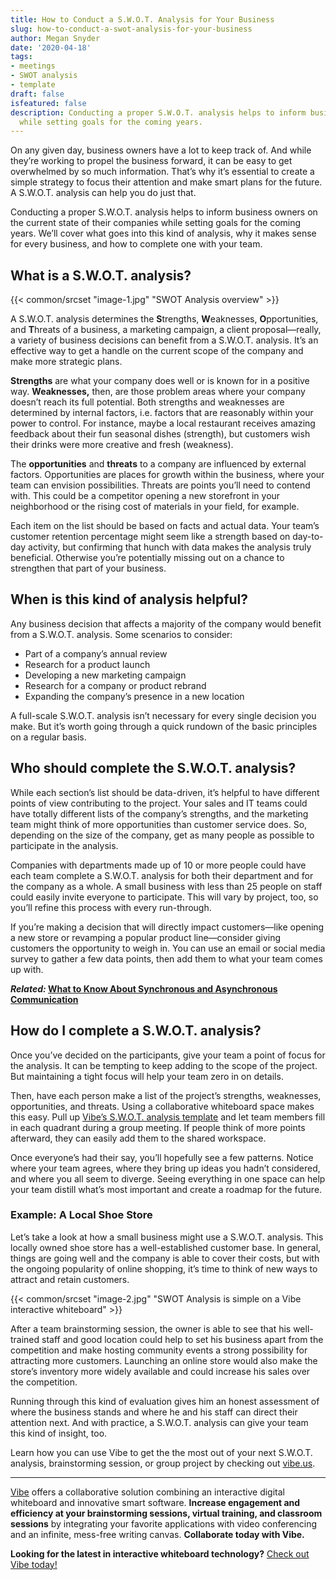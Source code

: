 ```yaml
---
title: How to Conduct a S.W.O.T. Analysis for Your Business
slug: how-to-conduct-a-swot-analysis-for-your-business
author: Megan Snyder
date: '2020-04-18'
tags:
- meetings
- SWOT analysis
- template
draft: false
isfeatured: false
description: Conducting a proper S.W.O.T. analysis helps to inform business owners on the current state of their companies
  while setting goals for the coming years.
---
```


On any given day, business owners have a lot to keep track of. And while they’re working to propel the business forward, it can be easy to get overwhelmed by so much information. That’s why it’s essential to create a simple strategy to focus their attention and make smart plans for the future. A S.W.O.T. analysis can help you do just that.

Conducting a proper S.W.O.T. analysis helps to inform business owners on the current state of their companies while setting goals for the coming years. We’ll cover what goes into this kind of analysis, why it makes sense for every business, and how to complete one with your team.

## What is a S.W.O.T. analysis?

{{< common/srcset "image-1.jpg" "SWOT Analysis overview" >}}

A S.W.O.T. analysis determines the **S**trengths, **W**eaknesses, **O**pportunities, and **T**hreats of a business, a marketing campaign, a client proposal—really, a variety of business decisions can benefit from a S.W.O.T. analysis. It’s an effective way to get a handle on the current scope of the company and make more strategic plans.

**Strengths** are what your company does well or is known for in a positive way. **Weaknesses,** then, are those problem areas where your company doesn’t reach its full potential. Both strengths and weaknesses are determined by internal factors, i.e. factors that are reasonably within your power to control. For instance, maybe a local restaurant receives amazing feedback about their fun seasonal dishes (strength), but customers wish their drinks were more creative and fresh (weakness).

The **opportunities** and **threats** to a company are influenced by external factors. Opportunities are places for growth within the business, where your team can envision possibilities. Threats are points you’ll need to contend with. This could be a competitor opening a new storefront in your neighborhood or the rising cost of materials in your field, for example.

Each item on the list should be based on facts and actual data. Your team’s customer retention percentage might seem like a strength based on day-to-day activity, but confirming that hunch with data makes the analysis truly beneficial. Otherwise you’re potentially missing out on a chance to strengthen that part of your business.

## When is this kind of analysis helpful?

Any business decision that affects a majority of the company would benefit from a S.W.O.T. analysis. Some scenarios to consider:

- Part of a company’s annual review
- Research for a product launch
- Developing a new marketing campaign
- Research for a company or product rebrand
- Expanding the company’s presence in a new location

A full-scale S.W.O.T. analysis isn’t necessary for every single decision you make. But it’s worth going through a quick rundown of the basic principles on a regular basis.

## Who should complete the S.W.O.T. analysis?

While each section’s list should be data-driven, it’s helpful to have different points of view contributing to the project. Your sales and IT teams could have totally different lists of the company’s strengths, and the marketing team might think of more opportunities than customer service does. So, depending on the size of the company, get as many people as possible to participate in the analysis.

Companies with departments made up of 10 or more people could have each team complete a S.W.O.T. analysis for both their department and for the company as a whole. A small business with less than 25 people on staff could easily invite everyone to participate. This will vary by project, too, so you’ll refine this process with every run-through.

If you’re making a decision that will directly impact customers—like opening a new store or revamping a popular product line—consider giving customers the opportunity to weigh in. You can use an email or social media survey to gather a few data points, then add them to what your team comes up with.

***Related:* [What to Know About Synchronous and Asynchronous Communication](https://vibe.us/blog/what-you-need-to-know-about-synchronous-and-asynchronous-communication/)**

## How do I complete a S.W.O.T. analysis?

Once you’ve decided on the participants, give your team a point of focus for the analysis. It can be tempting to keep adding to the scope of the project. But maintaining a tight focus will help your team zero in on details.

Then, have each person make a list of the project’s strengths, weaknesses, opportunities, and threats. Using a collaborative whiteboard space makes this easy. Pull up [Vibe’s S.W.O.T. analysis template](https://vibe.us/software/) and let team members fill in each quadrant during a group meeting. If people think of more points afterward, they can easily add them to the shared workspace.

Once everyone’s had their say, you’ll hopefully see a few patterns. Notice where your team agrees, where they bring up ideas you hadn’t considered, and where you all seem to diverge. Seeing everything in one space can help your team distill what’s most important and create a roadmap for the future.

### Example: A Local Shoe Store

Let’s take a look at how a small business might use a S.W.O.T. analysis. This locally owned shoe store has a well-established customer base. In general, things are going well and the company is able to cover their costs, but with the ongoing popularity of online shopping, it’s time to think of new ways to attract and retain customers.

{{< common/srcset "image-2.jpg" "SWOT Analysis is simple on a Vibe interactive whiteboard" >}}

After a team brainstorming session, the owner is able to see that his well-trained staff and good location could help to set his business apart from the competition and make hosting community events a strong possibility for attracting more customers. Launching an online store would also make the store’s inventory more widely available and could increase his sales over the competition.

Running through this kind of evaluation gives him an honest assessment of where the business stands and where he and his staff can direct their attention next. And with practice, a S.W.O.T. analysis can give your team this kind of insight, too.

Learn how you can use Vibe to get the the most out of your next S.W.O.T. analysis, brainstorming session, or group project by checking out [vibe.us](https://vibe.us/).



---

[Vibe](https://vibe.us/) offers a collaborative solution combining an interactive digital whiteboard and innovative smart software. **Increase engagement and efficiency at your brainstorming sessions, virtual training, and classroom sessions** by integrating your favorite applications with video conferencing and an infinite, mess-free writing canvas. **Collaborate today with Vibe.**

**Looking for the latest in interactive whiteboard technology?** [Check out Vibe today!](https://vibe.us/order/)
